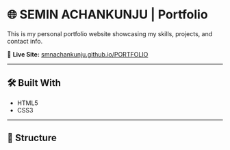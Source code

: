 # 🌐 SEMIN ACHANKUNJU | Portfolio

This is my personal portfolio website showcasing my skills, projects, and contact info.

🔗 **Live Site:** [smnachankunju.github.io/PORTFOLIO](https://smnachankunju.github.io/PORTFOLIO/)

---

## 🛠️ Built With

- HTML5  
- CSS3   

---

## 📁 Structure

